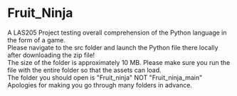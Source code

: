 # Fruit_Ninja
A LAS205 Project testing overall comprehension of the Python language in the form of a game.  
Please navigate to the src folder and launch the Python file there locally after downloading the zip file!  
The size of the folder is approximately 10 MB. Please make sure you run the file with the entire folder so that the assets can load.  
The folder you should open is "Fruit_ninja" NOT "Fruit_ninja_main"  
Apologies for making you go through many folders in advance.
